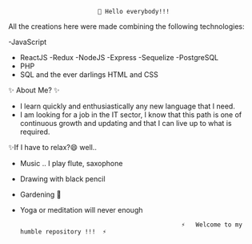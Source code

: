 
<!--
**Laura87-web/Laura87-web** is a ✨ _special_ ✨ repository because its `README.md` (this file) appears on your GitHub profile.



- 🔭 I’m currently working on ...
- 🌱 I’m currently learning ...
- 👯 I’m looking to collaborate on ...
- 🤔 I’m looking for help with ...
- 💬 Ask me about ...
- 📫 How to reach me: ...
- 😄 Pronouns: ...
- ⚡ Fun fact: ...
-->
                             👋 Hello everybody!!! 

All the creations here were made combining the following technologies:

-JavaScript
- ReactJS
-Redux
-NodeJS
-Express
-Sequelize
-PostgreSQL
- PHP
- SQL
and the ever darlings HTML and CSS

✨ About Me? ✨
- I learn quickly and enthusiastically any new language that I need.
- I am looking for a job in the IT sector, I know that this path is one of continuous growth and updating and that I can live up to what is required.

 ✨If I have to relax?😄 well..
- Music .. I play flute, saxophone
- Drawing with black pencil
- Gardening 🌱
- Yoga or meditation will never enough


                                                   ⚡   Welcome to my humble repository !!!  ⚡
